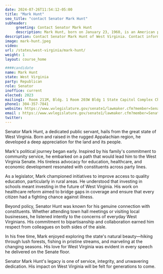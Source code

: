 ```yaml
---
date: 2024-07-26T11:54:12-05:00
title: "Mark Hunt"
seo_title: "contact Senator Mark Hunt"
subheader:
     greeting: Contact Senator Mark Hunt
     description: Mark Hunt, born on January 23, 1960, is an American politician affiliated with the Republican Party. He serves in the West Virginia State Senate, representing District 8, and assumed office on December 1, 2022.
description: Contact Senator Mark Hunt of West Virginia. Contact information for Mark Hunt includes email address, phone number, and mailing address.
image: mark-hunt.jpeg
video:
url: /states/west-virginia/mark-hunt/
weight: 1
layout: course_home

####candidate
name: Mark Hunt
state: West Virginia
party: Republican
role: Senator
inoffice: current
elected: 2023
mailing1:  Room 211M, Bldg. 1 Room 203W Bldg 1 State Capitol Complex Charleston, WV 25305
phone1: 304-357-7841
website: https://www.wvlegislature.gov/senate1/lawmaker.cfm?member=Senator%20Hunt/
email : https://www.wvlegislature.gov/senate1/lawmaker.cfm?member=Senator%20Hunt/
twitter:
---
```

Senator Mark Hunt, a dedicated public servant, hails from the great state of West Virginia. Born and raised in the rugged Appalachian region, he developed a deep appreciation for the land and its people.

Mark's political journey began early. Inspired by his family's commitment to community service, he embarked on a path that would lead him to the West Virginia Senate. His tireless advocacy for education, healthcare, and economic development resonated with constituents across party lines.

As a legislator, Mark championed initiatives to improve access to quality education, particularly in rural areas. He understood that investing in schools meant investing in the future of West Virginia. His work on healthcare reform aimed to bridge gaps in coverage and ensure that every citizen had a fighting chance against illness.

Beyond policy, Senator Hunt was known for his genuine connection with constituents. Whether attending town hall meetings or visiting local businesses, he listened intently to the concerns of everyday West Virginians. His commitment to bipartisanship and collaboration earned him respect from colleagues on both sides of the aisle.

In his free time, Mark enjoyed exploring the state's natural beauty—hiking through lush forests, fishing in pristine streams, and marveling at the changing seasons. His love for West Virginia was evident in every speech he delivered on the Senate floor.

Senator Mark Hunt's legacy is one of service, integrity, and unwavering dedication. His impact on West Virginia will be felt for generations to come.
